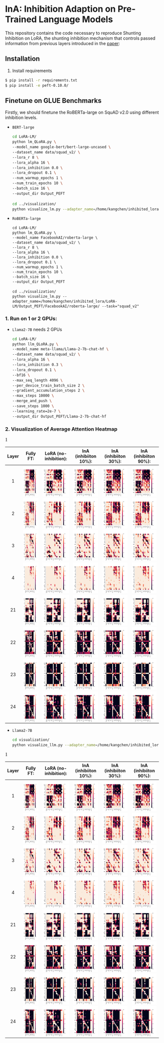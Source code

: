 #  InA: Inhibition Adaption on Pre-Trained Language Models



This repository contains the code necessary to reproduce Shunting Inhibition on LoRA, the shunting inhibition mechanism that controls passed information from previous layers introduced in the [paper](https://papers.ssrn.com/sol3/papers.cfm?abstract_id=4551993):



## Installation

1. Install requirements

```bash
$ pip install -r requirements.txt
$ pip install -e peft-0.10.0/
```


## Finetune on GLUE Benchmarks

Firstly, we should finetune the RoBERTa-large on SquAD v2.0 using different inhibition levels. 



- `BERT-large`
  ```bash
  cd LoRA-LM/
  python lm_QLoRA.py \
  --model_name google-bert/bert-large-uncased \
  --dataset_name data/squad_v2/ \
  --lora_r 8 \
  --lora_alpha 16 \
  --lora_inhibition 0.0 \
  --lora_dropout 0.1 \
  --num_warmup_epochs 1 \
  --num_train_epochs 10 \
  --batch_size 16 \
  --output_dir Output_PEFT

  cd ../visualization/
  python visualize_lm.py --adapter_name=/home/kangchen/inhibited_lora/LoRA-LM/Output_PEFT/google-bert/bert-large-uncased/ --task="squad_v2"
  ```

- `RoBERTa-large`
  ```RoBERTa
  cd LoRA-LM/
  python lm_QLoRA.py \
  --model_name FacebookAI/roberta-large \
  --dataset_name data/squad_v2/ \
  --lora_r 8 \
  --lora_alpha 16 \
  --lora_inhibition 0.0 \
  --lora_dropout 0.1 \
  --num_warmup_epochs 1 \
  --num_train_epochs 10 \
  --batch_size 16 \
  --output_dir Output_PEFT

  cd ../visualization/
  python visualize_lm.py --adapter_name=/home/kangchen/inhibited_lora/LoRA-LM/Output_PEFT/FacebookAI/roberta-large/ --task="squad_v2"
  ```



### 1. Run on 1 or 2 GPUs: 

  
- `Llama2-7B` needs 2 GPUs
  ```bash
  cd LoRA-LM/
  python llm_QLoRA.py \
  --model_name meta-llama/Llama-2-7b-chat-hf \
  --dataset_name data/squad_v2/ \
  --lora_alpha 16 \
  --lora_inhibition 0.3 \
  --lora_dropout 0.1 \
  --bf16 \
  --max_seq_length 4096 \
  --per_device_train_batch_size 2 \
  --gradient_accumulation_steps 2 \
  --max_steps 10000 \
  --merge_and_push \
  --save_steps 1000 \
  --learning_rate=2e-7 \
  --output_dir Output_PEFT/Llama-2-7b-chat-hf
  ```

### 2. Visualization of Average Attention Heatmap 




<font face="Arial Black" size="3">1</font>

|Layer|Fully FT:|LoRA (no-inhibition):|InA (inhibiiton 10%):|InA (inhibiiton 30%):|InA (inhibiiton 90%):| 
|  :-:   |  :-:   | :-:  |   :-:  |   :-:  |   :-:  |
|1| <img style="height:100px" src="assets/AttentionHeatMap/squad/inhibition_no/layer0_average.png"  align=center > |  <img style="height:100px" src="assets/AttentionHeatMap/squad/inhibition_00/layer0_average.png"  align=center > |  <img style="height:100px" src="assets/AttentionHeatMap/squad/inhibition_10/layer0_average.png"  align=center > |  <img style="height:100px" src="assets/AttentionHeatMap/squad/inhibition_30/layer0_average.png"  align=center > |  <img style="height:100px" src="assets/AttentionHeatMap/squad/inhibition_90/layer0_average.png"  align=center > |
|2| <img style="height:100px" src="assets/AttentionHeatMap/squad/inhibition_no/layer1_average.png"  align=center > |  <img style="height:100px" src="assets/AttentionHeatMap/squad/inhibition_00/layer1_average.png"  align=center > |  <img style="height:100px" src="assets/AttentionHeatMap/squad/inhibition_10/layer1_average.png"  align=center > |  <img style="height:100px" src="assets/AttentionHeatMap/squad/inhibition_30/layer1_average.png"  align=center > |  <img style="height:100px" src="assets/AttentionHeatMap/squad/inhibition_90/layer1_average.png"  align=center > |
|3| <img style="height:100px" src="assets/AttentionHeatMap/squad/inhibition_no/layer2_average.png"  align=center > |  <img style="height:100px" src="assets/AttentionHeatMap/squad/inhibition_00/layer2_average.png"  align=center > |  <img style="height:100px" src="assets/AttentionHeatMap/squad/inhibition_10/layer2_average.png"  align=center > |  <img style="height:100px" src="assets/AttentionHeatMap/squad/inhibition_30/layer2_average.png"  align=center > |  <img style="height:100px" src="assets/AttentionHeatMap/squad/inhibition_90/layer2_average.png"  align=center > |
|4| <img style="height:100px" src="assets/AttentionHeatMap/squad/inhibition_no/layer3_average.png"  align=center > |  <img style="height:100px" src="assets/AttentionHeatMap/squad/inhibition_00/layer3_average.png"  align=center > |  <img style="height:100px" src="assets/AttentionHeatMap/squad/inhibition_10/layer3_average.png"  align=center > |  <img style="height:100px" src="assets/AttentionHeatMap/squad/inhibition_30/layer3_average.png"  align=center > |  <img style="height:100px" src="assets/AttentionHeatMap/squad/inhibition_90/layer3_average.png"  align=center > |
|21| <img style="height:100px" src="assets/AttentionHeatMap/squad/inhibition_no/layer20_average.png"  align=center > |  <img style="height:100px" src="assets/AttentionHeatMap/squad/inhibition_00/layer20_average.png"  align=center > |  <img style="height:100px" src="assets/AttentionHeatMap/squad/inhibition_10/layer20_average.png"  align=center > |  <img style="height:100px" src="assets/AttentionHeatMap/squad/inhibition_30/layer20_average.png"  align=center > |  <img style="height:100px" src="assets/AttentionHeatMap/squad/inhibition_90/layer20_average.png"  align=center > |
|22| <img style="height:100px" src="assets/AttentionHeatMap/squad/inhibition_no/layer21_average.png"  align=center > |  <img style="height:100px" src="assets/AttentionHeatMap/squad/inhibition_00/layer21_average.png"  align=center > |  <img style="height:100px" src="assets/AttentionHeatMap/squad/inhibition_10/layer21_average.png"  align=center > |  <img style="height:100px" src="assets/AttentionHeatMap/squad/inhibition_30/layer21_average.png"  align=center > |  <img style="height:100px" src="assets/AttentionHeatMap/squad/inhibition_90/layer21_average.png"  align=center > |
|23| <img style="height:100px" src="assets/AttentionHeatMap/squad/inhibition_no/layer22_average.png"  align=center > |  <img style="height:100px" src="assets/AttentionHeatMap/squad/inhibition_00/layer22_average.png"  align=center > |  <img style="height:100px" src="assets/AttentionHeatMap/squad/inhibition_10/layer22_average.png"  align=center > |  <img style="height:100px" src="assets/AttentionHeatMap/squad/inhibition_30/layer22_average.png"  align=center > |  <img style="height:100px" src="assets/AttentionHeatMap/squad/inhibition_90/layer22_average.png"  align=center > |
|24| <img style="height:100px" src="assets/AttentionHeatMap/squad/inhibition_no/layer23_average.png"  align=center > |  <img style="height:100px" src="assets/AttentionHeatMap/squad/inhibition_00/layer23_average.png"  align=center > |  <img style="height:100px" src="assets/AttentionHeatMap/squad/inhibition_10/layer23_average.png"  align=center > |  <img style="height:100px" src="assets/AttentionHeatMap/squad/inhibition_30/layer23_average.png"  align=center > |  <img style="height:100px" src="assets/AttentionHeatMap/squad/inhibition_90/layer23_average.png"  align=center > |



  - `Llama2-7B`
    ```bash
    cd visualization/
    python visualize_llm.py --adapter_name=/home/kangchen/inhibited_lora/LoRA-LM/Output_PEFT/Llama-2-7b-chat-hf/final_checkpoints/
    ```

<font face="Arial Black" size="3">1</font>

|Layer|Fully FT:|LoRA (no-inhibition):|InA (inhibiiton 10%):|InA (inhibiiton 30%):|InA (inhibiiton 90%):| 
|  :-:   |  :-:   | :-:  |   :-:  |   :-:  |   :-:  |
|1| <img style="height:100px" src="assets/AttentionHeatMap/squad/inhibition_no/layer0_average.png"  align=center > |  <img style="height:100px" src="assets/AttentionHeatMap/squad/inhibition_00/layer0_average.png"  align=center > |  <img style="height:100px" src="assets/AttentionHeatMap/squad/inhibition_10/layer0_average.png"  align=center > |  <img style="height:100px" src="assets/AttentionHeatMap/squad/inhibition_30/layer0_average.png"  align=center > |  <img style="height:100px" src="assets/AttentionHeatMap/squad/inhibition_90/layer0_average.png"  align=center > |
|2| <img style="height:100px" src="assets/AttentionHeatMap/squad/inhibition_no/layer1_average.png"  align=center > |  <img style="height:100px" src="assets/AttentionHeatMap/squad/inhibition_00/layer1_average.png"  align=center > |  <img style="height:100px" src="assets/AttentionHeatMap/squad/inhibition_10/layer1_average.png"  align=center > |  <img style="height:100px" src="assets/AttentionHeatMap/squad/inhibition_30/layer1_average.png"  align=center > |  <img style="height:100px" src="assets/AttentionHeatMap/squad/inhibition_90/layer1_average.png"  align=center > |
|3| <img style="height:100px" src="assets/AttentionHeatMap/squad/inhibition_no/layer2_average.png"  align=center > |  <img style="height:100px" src="assets/AttentionHeatMap/squad/inhibition_00/layer2_average.png"  align=center > |  <img style="height:100px" src="assets/AttentionHeatMap/squad/inhibition_10/layer2_average.png"  align=center > |  <img style="height:100px" src="assets/AttentionHeatMap/squad/inhibition_30/layer2_average.png"  align=center > |  <img style="height:100px" src="assets/AttentionHeatMap/squad/inhibition_90/layer2_average.png"  align=center > |
|4| <img style="height:100px" src="assets/AttentionHeatMap/squad/inhibition_no/layer3_average.png"  align=center > |  <img style="height:100px" src="assets/AttentionHeatMap/squad/inhibition_00/layer3_average.png"  align=center > |  <img style="height:100px" src="assets/AttentionHeatMap/squad/inhibition_10/layer3_average.png"  align=center > |  <img style="height:100px" src="assets/AttentionHeatMap/squad/inhibition_30/layer3_average.png"  align=center > |  <img style="height:100px" src="assets/AttentionHeatMap/squad/inhibition_90/layer3_average.png"  align=center > |
|21| <img style="height:100px" src="assets/AttentionHeatMap/squad/inhibition_no/layer20_average.png"  align=center > |  <img style="height:100px" src="assets/AttentionHeatMap/squad/inhibition_00/layer20_average.png"  align=center > |  <img style="height:100px" src="assets/AttentionHeatMap/squad/inhibition_10/layer20_average.png"  align=center > |  <img style="height:100px" src="assets/AttentionHeatMap/squad/inhibition_30/layer20_average.png"  align=center > |  <img style="height:100px" src="assets/AttentionHeatMap/squad/inhibition_90/layer20_average.png"  align=center > |
|22| <img style="height:100px" src="assets/AttentionHeatMap/squad/inhibition_no/layer21_average.png"  align=center > |  <img style="height:100px" src="assets/AttentionHeatMap/squad/inhibition_00/layer21_average.png"  align=center > |  <img style="height:100px" src="assets/AttentionHeatMap/squad/inhibition_10/layer21_average.png"  align=center > |  <img style="height:100px" src="assets/AttentionHeatMap/squad/inhibition_30/layer21_average.png"  align=center > |  <img style="height:100px" src="assets/AttentionHeatMap/squad/inhibition_90/layer21_average.png"  align=center > |
|23| <img style="height:100px" src="assets/AttentionHeatMap/squad/inhibition_no/layer22_average.png"  align=center > |  <img style="height:100px" src="assets/AttentionHeatMap/squad/inhibition_00/layer22_average.png"  align=center > |  <img style="height:100px" src="assets/AttentionHeatMap/squad/inhibition_10/layer22_average.png"  align=center > |  <img style="height:100px" src="assets/AttentionHeatMap/squad/inhibition_30/layer22_average.png"  align=center > |  <img style="height:100px" src="assets/AttentionHeatMap/squad/inhibition_90/layer22_average.png"  align=center > |
|24| <img style="height:100px" src="assets/AttentionHeatMap/squad/inhibition_no/layer23_average.png"  align=center > |  <img style="height:100px" src="assets/AttentionHeatMap/squad/inhibition_00/layer23_average.png"  align=center > |  <img style="height:100px" src="assets/AttentionHeatMap/squad/inhibition_10/layer23_average.png"  align=center > |  <img style="height:100px" src="assets/AttentionHeatMap/squad/inhibition_30/layer23_average.png"  align=center > |  <img style="height:100px" src="assets/AttentionHeatMap/squad/inhibition_90/layer23_average.png"  align=center > |

